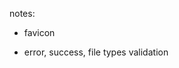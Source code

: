 notes:

<!-- - words filter -->

- favicon
<!-- - если рега не получилось добавить иконку -->
- error, success, file types validation
    <!-- - metadata -->
    <!-- - spacing FAQ from q to a -->
  <!-- - underline text in form to bottom -->
  <!-- - for high school change "" -->
